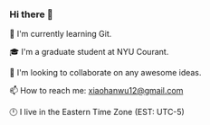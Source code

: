 ### Hi there 👋

🌱 I'm currently learning Git.

🎓 I'm a graduate student at NYU Courant.

👯 I'm looking to collaborate on any awesome ideas.

📫 How to reach me: xiaohanwu12@gmail.com

🕛 I live in the Eastern Time Zone (EST: UTC-5)

<!--
**wxharry/wxharry** is a ✨ _special_ ✨ repository because its `README.md` (this file) appears on your GitHub profile.

Here are some ideas to get you started:

- 🔭 I’m currently working on ...
- 🌱 I’m currently learning ...
- 👯 I’m looking to collaborate on ...
- 🤔 I’m looking for help with ...
- 💬 Ask me about ...
- 📫 How to reach me: ...
- 😄 Pronouns: ...
- ⚡ Fun fact: ...
-->
